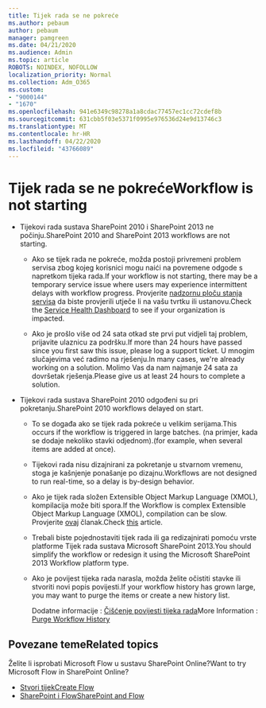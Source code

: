 ```yaml
---
title: Tijek rada se ne pokreće
ms.author: pebaum
author: pebaum
manager: pamgreen
ms.date: 04/21/2020
ms.audience: Admin
ms.topic: article
ROBOTS: NOINDEX, NOFOLLOW
localization_priority: Normal
ms.collection: Adm_O365
ms.custom:
- "9000144"
- "1670"
ms.openlocfilehash: 941e6349c98278a1a8cdac77457ec1cc72cdef8b
ms.sourcegitcommit: 631cbb5f03e5371f0995e976536d24e9d13746c3
ms.translationtype: MT
ms.contentlocale: hr-HR
ms.lasthandoff: 04/22/2020
ms.locfileid: "43766089"
---
```

# <a name="workflow-is-not-starting"></a><span data-ttu-id="24b8b-102">Tijek rada se ne pokreće</span><span class="sxs-lookup"><span data-stu-id="24b8b-102">Workflow is not starting</span></span>

- <span data-ttu-id="24b8b-103">Tijekovi rada sustava SharePoint 2010 i SharePoint 2013 ne počinju.</span><span class="sxs-lookup"><span data-stu-id="24b8b-103">SharePoint 2010 and SharePoint 2013 workflows are not starting.</span></span>

    - <span data-ttu-id="24b8b-104">Ako se tijek rada ne pokreće, možda postoji privremeni problem servisa zbog kojeg korisnici mogu naići na povremene odgode s napretkom tijeka rada.</span><span class="sxs-lookup"><span data-stu-id="24b8b-104">If your workflow is not starting, there may be a temporary service issue where users may experience intermittent delays with workflow progress.</span></span> <span data-ttu-id="24b8b-105">Provjerite [nadzornu ploču stanja servisa](https:/admin.microsoft.com/AdminPortal/Home#/servicehealth) da biste provjerili utječe li na vašu tvrtku ili ustanovu.</span><span class="sxs-lookup"><span data-stu-id="24b8b-105">Check the [Service Health Dashboard](https:/admin.microsoft.com/AdminPortal/Home#/servicehealth) to see if your organization is impacted.</span></span>

    - <span data-ttu-id="24b8b-106">Ako je prošlo više od 24 sata otkad ste prvi put vidjeli taj problem, prijavite ulaznicu za podršku.</span><span class="sxs-lookup"><span data-stu-id="24b8b-106">If more than 24 hours have passed since you first saw this issue, please log a support ticket.</span></span> <span data-ttu-id="24b8b-107">U mnogim slučajevima već radimo na rješenju.</span><span class="sxs-lookup"><span data-stu-id="24b8b-107">In many cases, we're already working on a solution.</span></span> <span data-ttu-id="24b8b-108">Molimo Vas da nam najmanje 24 sata za dovršetak rješenja.</span><span class="sxs-lookup"><span data-stu-id="24b8b-108">Please give us at least 24 hours to complete a solution.</span></span>

- <span data-ttu-id="24b8b-109">Tijekovi rada sustava SharePoint 2010 odgođeni su pri pokretanju.</span><span class="sxs-lookup"><span data-stu-id="24b8b-109">SharePoint 2010 workflows delayed on start.</span></span>

    - <span data-ttu-id="24b8b-110">To se događa ako se tijek rada pokreće u velikim serijama.</span><span class="sxs-lookup"><span data-stu-id="24b8b-110">This occurs if the workflow is triggered in large batches.</span></span> <span data-ttu-id="24b8b-111">(na primjer, kada se dodaje nekoliko stavki odjednom).</span><span class="sxs-lookup"><span data-stu-id="24b8b-111">(for example, when several items are added at once).</span></span>

    - <span data-ttu-id="24b8b-112">Tijekovi rada nisu dizajnirani za pokretanje u stvarnom vremenu, stoga je kašnjenje ponašanje po dizajnu.</span><span class="sxs-lookup"><span data-stu-id="24b8b-112">Workflows are not designed to run real-time, so a delay is by-design behavior.</span></span>

   -  <span data-ttu-id="24b8b-113">Ako je tijek rada složen Extensible Object Markup Language (XMOL), kompilacija može biti spora.</span><span class="sxs-lookup"><span data-stu-id="24b8b-113">If the Workflow is complex Extensible Object Markup Language (XMOL), compilation can be slow.</span></span> <span data-ttu-id="24b8b-114">Provjerite [ovaj](https://support.microsoft.com//kb/3043697) članak.</span><span class="sxs-lookup"><span data-stu-id="24b8b-114">Check [this](https://support.microsoft.com//kb/3043697) article.</span></span>

    - <span data-ttu-id="24b8b-115">Trebali biste pojednostaviti tijek rada ili ga redizajnirati pomoću vrste platforme Tijek rada sustava Microsoft SharePoint 2013.</span><span class="sxs-lookup"><span data-stu-id="24b8b-115">You should simplify the workflow or redesign it using the Microsoft SharePoint 2013 Workflow platform type.</span></span>

    - <span data-ttu-id="24b8b-116">Ako je povijest tijeka rada narasla, možda želite očistiti stavke ili stvoriti novi popis povijesti.</span><span class="sxs-lookup"><span data-stu-id="24b8b-116">If your workflow history has grown large, you may want to purge the items or create a new history list.</span></span>

        <span data-ttu-id="24b8b-117">Dodatne informacije : [Čišćenje povijesti tijeka rada](https://blogs.technet.microsoft.com/marj/2015/08/07/sharepoint-2010-workflows-best-practice-purge-workflow-history-list-items/)</span><span class="sxs-lookup"><span data-stu-id="24b8b-117">More Information : [Purge Workflow History](https://blogs.technet.microsoft.com/marj/2015/08/07/sharepoint-2010-workflows-best-practice-purge-workflow-history-list-items/)</span></span>


## <a name="related-topics"></a><span data-ttu-id="24b8b-118">Povezane teme</span><span class="sxs-lookup"><span data-stu-id="24b8b-118">Related topics</span></span>
<span data-ttu-id="24b8b-119">Želite li isprobati Microsoft Flow u sustavu SharePoint Online?</span><span class="sxs-lookup"><span data-stu-id="24b8b-119">Want to try Microsoft Flow in SharePoint Online?</span></span>
- [<span data-ttu-id="24b8b-120">Stvori tijek</span><span class="sxs-lookup"><span data-stu-id="24b8b-120">Create Flow</span></span>](https://support.office.com/article/Create-a-flow-for-a-list-or-library-in-SharePoint-Online-or-OneDrive-for-Business-a9c3e03b-0654-46af-a254-20252e580d01) 
- [<span data-ttu-id="24b8b-121">SharePoint i Flow</span><span class="sxs-lookup"><span data-stu-id="24b8b-121">SharePoint and Flow</span></span>](https://flow.microsoft.com/blog/sharepoint-and-flow/) 


